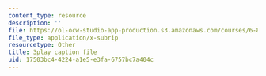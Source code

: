 ```yaml
---
content_type: resource
description: ''
file: https://ol-ocw-studio-app-production.s3.amazonaws.com/courses/6-851-advanced-data-structures-spring-2012/17503bc44224a1e5e3fa6757bc7a404c_Yarwp7TNTL4.srt
file_type: application/x-subrip
resourcetype: Other
title: 3play caption file
uid: 17503bc4-4224-a1e5-e3fa-6757bc7a404c
---
```

